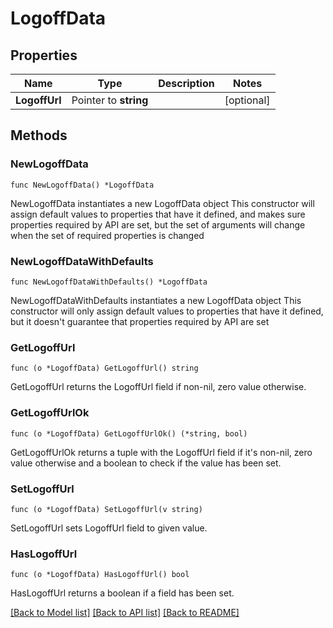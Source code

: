 # LogoffData

## Properties

Name | Type | Description | Notes
------------ | ------------- | ------------- | -------------
**LogoffUrl** | Pointer to **string** |  | [optional] 

## Methods

### NewLogoffData

`func NewLogoffData() *LogoffData`

NewLogoffData instantiates a new LogoffData object
This constructor will assign default values to properties that have it defined,
and makes sure properties required by API are set, but the set of arguments
will change when the set of required properties is changed

### NewLogoffDataWithDefaults

`func NewLogoffDataWithDefaults() *LogoffData`

NewLogoffDataWithDefaults instantiates a new LogoffData object
This constructor will only assign default values to properties that have it defined,
but it doesn't guarantee that properties required by API are set

### GetLogoffUrl

`func (o *LogoffData) GetLogoffUrl() string`

GetLogoffUrl returns the LogoffUrl field if non-nil, zero value otherwise.

### GetLogoffUrlOk

`func (o *LogoffData) GetLogoffUrlOk() (*string, bool)`

GetLogoffUrlOk returns a tuple with the LogoffUrl field if it's non-nil, zero value otherwise
and a boolean to check if the value has been set.

### SetLogoffUrl

`func (o *LogoffData) SetLogoffUrl(v string)`

SetLogoffUrl sets LogoffUrl field to given value.

### HasLogoffUrl

`func (o *LogoffData) HasLogoffUrl() bool`

HasLogoffUrl returns a boolean if a field has been set.


[[Back to Model list]](../README.md#documentation-for-models) [[Back to API list]](../README.md#documentation-for-api-endpoints) [[Back to README]](../README.md)


